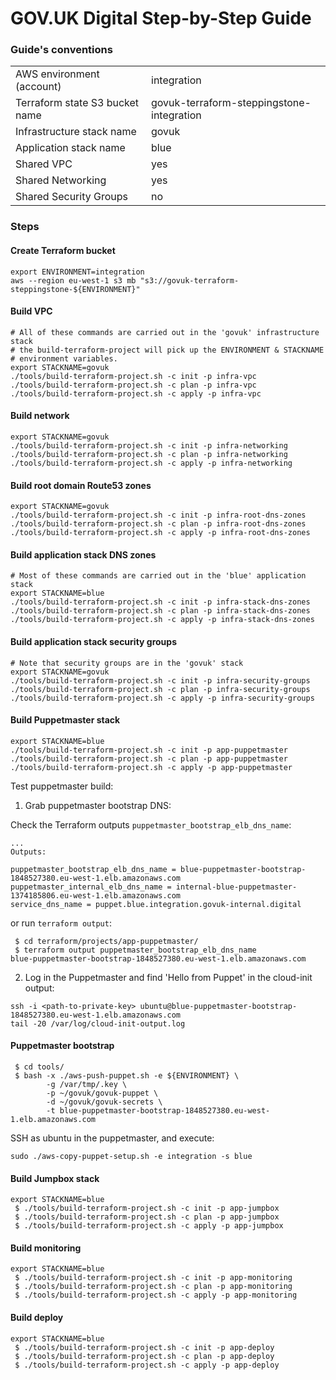 # GOV.UK Digital Step-by-Step Guide

### Guide's conventions

|                                |                                           |
| ------------------------------ | ----------------------------------------- |
| AWS environment (account)      | integration                               |
| Terraform state S3 bucket name | govuk-terraform-steppingstone-integration |
| Infrastructure stack name      | govuk                                     |
| Application stack name         | blue                                    |
| Shared VPC                     | yes                                       |
| Shared Networking              | yes                                       |
| Shared Security Groups         | no                                        |

### Steps

#### Create Terraform bucket

```
export ENVIRONMENT=integration
aws --region eu-west-1 s3 mb "s3://govuk-terraform-steppingstone-${ENVIRONMENT}"
```

#### Build VPC

```
# All of these commands are carried out in the 'govuk' infrastructure stack
# the build-terraform-project will pick up the ENVIRONMENT & STACKNAME 
# environment variables.
export STACKNAME=govuk
./tools/build-terraform-project.sh -c init -p infra-vpc
./tools/build-terraform-project.sh -c plan -p infra-vpc
./tools/build-terraform-project.sh -c apply -p infra-vpc
```

#### Build network

```
export STACKNAME=govuk
./tools/build-terraform-project.sh -c init -p infra-networking
./tools/build-terraform-project.sh -c plan -p infra-networking
./tools/build-terraform-project.sh -c apply -p infra-networking
```

#### Build root domain Route53 zones

```
export STACKNAME=govuk
./tools/build-terraform-project.sh -c init -p infra-root-dns-zones
./tools/build-terraform-project.sh -c plan -p infra-root-dns-zones
./tools/build-terraform-project.sh -c apply -p infra-root-dns-zones
```

#### Build application stack DNS zones

```
# Most of these commands are carried out in the 'blue' application stack
export STACKNAME=blue
./tools/build-terraform-project.sh -c init -p infra-stack-dns-zones
./tools/build-terraform-project.sh -c plan -p infra-stack-dns-zones
./tools/build-terraform-project.sh -c apply -p infra-stack-dns-zones
```

#### Build application stack security groups

```
# Note that security groups are in the 'govuk' stack
export STACKNAME=govuk
./tools/build-terraform-project.sh -c init -p infra-security-groups
./tools/build-terraform-project.sh -c plan -p infra-security-groups
./tools/build-terraform-project.sh -c apply -p infra-security-groups
```

#### Build Puppetmaster stack

```
export STACKNAME=blue
./tools/build-terraform-project.sh -c init -p app-puppetmaster
./tools/build-terraform-project.sh -c plan -p app-puppetmaster
./tools/build-terraform-project.sh -c apply -p app-puppetmaster
```

Test puppetmaster build:

1. Grab puppetmaster bootstrap DNS:

Check the Terraform outputs `puppetmaster_bootstrap_elb_dns_name`:
```
...
Outputs:

puppetmaster_bootstrap_elb_dns_name = blue-puppetmaster-bootstrap-1848527380.eu-west-1.elb.amazonaws.com
puppetmaster_internal_elb_dns_name = internal-blue-puppetmaster-1374185806.eu-west-1.elb.amazonaws.com
service_dns_name = puppet.blue.integration.govuk-internal.digital
```

or run `terraform output`:

```
 $ cd terraform/projects/app-puppetmaster/
 $ terraform output puppetmaster_bootstrap_elb_dns_name
blue-puppetmaster-bootstrap-1848527380.eu-west-1.elb.amazonaws.com
```

2. Log in the Puppetmaster and find 'Hello from Puppet' in the cloud-init output:

```
ssh -i <path-to-private-key> ubuntu@blue-puppetmaster-bootstrap-1848527380.eu-west-1.elb.amazonaws.com
tail -20 /var/log/cloud-init-output.log
```

#### Puppetmaster bootstrap

```
 $ cd tools/
 $ bash -x ./aws-push-puppet.sh -e ${ENVIRONMENT} \
        -g /var/tmp/.key \
        -p ~/govuk/govuk-puppet \
        -d ~/govuk/govuk-secrets \
        -t blue-puppetmaster-bootstrap-1848527380.eu-west-1.elb.amazonaws.com
```

SSH as ubuntu in the puppetmaster, and execute:

```
sudo ./aws-copy-puppet-setup.sh -e integration -s blue
```

#### Build Jumpbox stack

```
export STACKNAME=blue
 $ ./tools/build-terraform-project.sh -c init -p app-jumpbox
 $ ./tools/build-terraform-project.sh -c plan -p app-jumpbox
 $ ./tools/build-terraform-project.sh -c apply -p app-jumpbox
```

#### Build monitoring

```
export STACKNAME=blue
 $ ./tools/build-terraform-project.sh -c init -p app-monitoring
 $ ./tools/build-terraform-project.sh -c plan -p app-monitoring
 $ ./tools/build-terraform-project.sh -c apply -p app-monitoring
```

#### Build deploy

```
export STACKNAME=blue
 $ ./tools/build-terraform-project.sh -c init -p app-deploy
 $ ./tools/build-terraform-project.sh -c plan -p app-deploy
 $ ./tools/build-terraform-project.sh -c apply -p app-deploy
```


